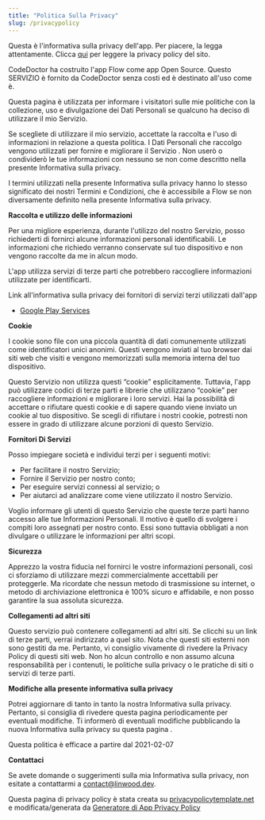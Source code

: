 ```yaml
---
title: "Politica Sulla Privacy"
slug: /privacypolicy
---
```


Questa è l'informativa sulla privacy dell'app. Per piacere, la legga attentamente. Clicca [qui](https://go.linwood.dev/privacypolicy) per leggere la privacy policy del sito.

CodeDoctor ha costruito l'app Flow come app Open Source. Questo SERVIZIO è fornito da CodeDoctor senza costi ed è destinato all'uso come è.

Questa pagina è utilizzata per informare i visitatori sulle mie politiche con la collezione, uso e divulgazione dei Dati Personali se qualcuno ha deciso di utilizzare il mio Servizio.

Se scegliete di utilizzare il mio servizio, accettate la raccolta e l'uso di informazioni in relazione a questa politica. I Dati Personali che raccolgo vengono utilizzati per fornire e migliorare il Servizio . Non userò o condividerò le tue informazioni con nessuno se non come descritto nella presente Informativa sulla privacy.

I termini utilizzati nella presente Informativa sulla privacy hanno lo stesso significato dei nostri Termini e Condizioni, che è accessibile a Flow se non diversamente definito nella presente Informativa sulla privacy.

**Raccolta e utilizzo delle informazioni**

Per una migliore esperienza, durante l'utilizzo del nostro Servizio, posso richiederti di fornirci alcune informazioni personali identificabili. Le informazioni che richiedo verranno conservate sul tuo dispositivo e non vengono raccolte da me in alcun modo.

L'app utilizza servizi di terze parti che potrebbero raccogliere informazioni utilizzate per identificarti.

Link all'informativa sulla privacy dei fornitori di servizi terzi utilizzati dall'app

* [Google Play Services](https://www.google.com/policies/privacy/)

**Cookie**

I cookie sono file con una piccola quantità di dati comunemente utilizzati come identificatori unici anonimi. Questi vengono inviati al tuo browser dai siti web che visiti e vengono memorizzati sulla memoria interna del tuo dispositivo.

Questo Servizio non utilizza questi “cookie” esplicitamente. Tuttavia, l'app può utilizzare codici di terze parti e librerie che utilizzano “cookie” per raccogliere informazioni e migliorare i loro servizi. Hai la possibilità di accettare o rifiutare questi cookie e di sapere quando viene inviato un cookie al tuo dispositivo. Se scegli di rifiutare i nostri cookie, potresti non essere in grado di utilizzare alcune porzioni di questo Servizio.

**Fornitori Di Servizi**

Posso impiegare società e individui terzi per i seguenti motivi:

* Per facilitare il nostro Servizio;
* Fornire il Servizio per nostro conto;
* Per eseguire servizi connessi al servizio; o
* Per aiutarci ad analizzare come viene utilizzato il nostro Servizio.

Voglio informare gli utenti di questo Servizio che queste terze parti hanno accesso alle tue Informazioni Personali. Il motivo è quello di svolgere i compiti loro assegnati per nostro conto. Essi sono tuttavia obbligati a non divulgare o utilizzare le informazioni per altri scopi.

**Sicurezza**

Apprezzo la vostra fiducia nel fornirci le vostre informazioni personali, così ci sforziamo di utilizzare mezzi commercialmente accettabili per proteggerle. Ma ricordate che nessun metodo di trasmissione su internet, o metodo di archiviazione elettronica è 100% sicuro e affidabile, e non posso garantire la sua assoluta sicurezza.

**Collegamenti ad altri siti**

Questo servizio può contenere collegamenti ad altri siti. Se clicchi su un link di terze parti, verrai indirizzato a quel sito. Nota che questi siti esterni non sono gestiti da me. Pertanto, vi consiglio vivamente di rivedere la Privacy Policy di questi siti web. Non ho alcun controllo e non assumo alcuna responsabilità per i contenuti, le politiche sulla privacy o le pratiche di siti o servizi di terze parti.

**Modifiche alla presente informativa sulla privacy**

Potrei aggiornare di tanto in tanto la nostra Informativa sulla privacy. Pertanto, si consiglia di rivedere questa pagina periodicamente per eventuali modifiche. Ti informerò di eventuali modifiche pubblicando la nuova Informativa sulla privacy su questa pagina .

Questa politica è efficace a partire dal 2021-02-07

**Contattaci**

Se avete domande o suggerimenti sulla mia Informativa sulla privacy, non esitate a contattarmi a contact@linwood.dev.

Questa pagina di privacy policy è stata creata su [privacypolicytemplate.net](https://privacypolicytemplate.net) e modificata/generata da [Generatore di App Privacy Policy](https://app-privacy-policy-generator.nisrulz.com/)
